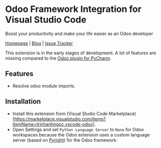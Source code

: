 # Odoo Framework Integration for Visual Studio Code

Boost your productivity and make your life easier as an Odoo developer

[Homepage](https://odoo-ide.com) | [Blog](https://odoo-ide.com/blog) | [Issue Tracker](https://github.com/odoo-ide/vscode-odoo/issues)

This extension is in the early stages of development. A lot of features are missing compared to the [Odoo plugin for PyCharm](https://plugins.jetbrains.com/plugin/13499-odoo).

## Features
- Resolve odoo module imports.


## Installation

- Install this extension from (Visual Studio Code Marketplace)[https://marketplace.visualstudio.com/items?itemName=trinhanhngoc.vscode-odoo].
- Open Settings and set `Python Language Server` to `None` for Odoo workspaces because the Odoo extension uses a custom language server (based on [Pyright](https://github.com/microsoft/pyright)) for the Odoo framework.
